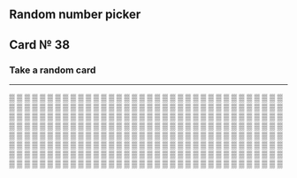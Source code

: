 ## Random number picker 

## Card № 38

### Take a random card
----
[▒](94.md) [▒](89.md) [▒](85.md) [▒](91.md) [▒](22.md) [▒](59.md) [▒](29.md) [▒](7.md) [▒](37.md) [▒](65.md) [▒](96.md) [▒](45.md) [▒](62.md) [▒](20.md) [▒](4.md) [▒](95.md) [▒](56.md) [▒](98.md) [▒](14.md) [▒](97.md) [▒](84.md) [▒](30.md) [▒](43.md) [▒](1.md) [▒](24.md) [▒](44.md) [▒](4.md) [▒](12.md) [▒](35.md) [▒](88.md) [▒](58.md) [▒](25.md) [▒](41.md) [▒](15.md) [▒](42.md) [▒](80.md) [▒](8.md) [▒](54.md) [▒](44.md) [▒](10.md) [▒](64.md) [▒](9.md) [▒](21.md) [▒](88.md) [▒](55.md) [▒](15.md) [▒](82.md) [▒](93.md) [▒](36.md) [▒](81.md) [▒](9.md) [▒](80.md) [▒](43.md) [▒](70.md) [▒](3.md) [▒](5.md) [▒](39.md) [▒](71.md) [▒](2.md) [▒](52.md) [▒](69.md) [▒](55.md) [▒](37.md) [▒](21.md) [▒](42.md) [▒](65.md) [▒](67.md) [▒](57.md) [▒](78.md) [▒](92.md) [▒](76.md) [▒](10.md) [▒](93.md) [▒](78.md) [▒](34.md) [▒](5.md) [▒](59.md) [▒](70.md) [▒](78.md) [▒](49.md) [▒](87.md) [▒](67.md) [▒](8.md) [▒](75.md) [▒](38.md) [▒](32.md) [▒](36.md) [▒](40.md) [▒](6.md) [▒](68.md) [▒](25.md) [▒](8.md) [▒](48.md) [▒](38.md) [▒](86.md) [▒](31.md) [▒](66.md) [▒](73.md) [▒](17.md) [▒](40.md) [▒](92.md) [▒](58.md) [▒](50.md) [▒](86.md) [▒](14.md) [▒](96.md) [▒](76.md) [▒](37.md) [▒](3.md) [▒](54.md) [▒](34.md) [▒](97.md) [▒](32.md) [▒](85.md) [▒](74.md) [▒](16.md) [▒](10.md) [▒](68.md) [▒](2.md) [▒](94.md) [▒](0.md) [▒](44.md) [▒](1.md) [▒](56.md) [▒](30.md) [▒](35.md) [▒](11.md) [▒](71.md) [▒](49.md) [▒](30.md) [▒](5.md) [▒](26.md) [▒](22.md) [▒](82.md) [▒](9.md) [▒](81.md) [▒](41.md) [▒](0.md) [▒](18.md) [▒](69.md) [▒](79.md) [▒](52.md) [▒](34.md) [▒](58.md) [▒](65.md) [▒](27.md) [▒](73.md) [▒](94.md) [▒](53.md) [▒](95.md) [▒](39.md) [▒](47.md) [▒](85.md) [▒](48.md) [▒](64.md) [▒](60.md) [▒](81.md) [▒](83.md) [▒](95.md) [▒](7.md) [▒](68.md) [▒](25.md) [▒](45.md) [▒](23.md) [▒](36.md) [▒](42.md) [▒](13.md) [▒](51.md) [▒](35.md) [▒](4.md) [▒](17.md) [▒](23.md) [▒](94.md) [▒](61.md) [▒](2.md) [▒](61.md) [▒](32.md) [▒](73.md) [▒](91.md) [▒](26.md) [▒](91.md) [▒](54.md) [▒](70.md) [▒](18.md) [▒](11.md) [▒](31.md) [▒](24.md) [▒](29.md) [▒](86.md) [▒](83.md) [▒](7.md) [▒](6.md) [▒](8.md) [▒](11.md) [▒](76.md) [▒](38.md) [▒](63.md) [▒](89.md) [▒](99.md) [▒](20.md) [▒](34.md) [▒](74.md) [▒](93.md) [▒](23.md) [▒](39.md) [▒](41.md) [▒](60.md) [▒](84.md) [▒](2.md) [▒](92.md) [▒](47.md) [▒](86.md) [▒](42.md) [▒](69.md) [▒](29.md) [▒](27.md) [▒](14.md) [▒](37.md) [▒](3.md) [▒](47.md) [▒](63.md) [▒](27.md) [▒](61.md) [▒](13.md) [▒](51.md) [▒](49.md) [▒](45.md) [▒](60.md) [▒](15.md) [▒](90.md) [▒](16.md) [▒](40.md) [▒](81.md) [▒](38.md) [▒](79.md) [▒](26.md) [▒](98.md) [▒](16.md) [▒](68.md) [▒](72.md) [▒](89.md) [▒](73.md) [▒](98.md) [▒](0.md) [▒](69.md) [▒](23.md) [▒](31.md) [▒](66.md) [▒](52.md) [▒](79.md) [▒](98.md) [▒](63.md) [▒](84.md) [▒](50.md) [▒](33.md) [▒](43.md) [▒](1.md) [▒](10.md) [▒](56.md) [▒](63.md) [▒](20.md) [▒](28.md) [▒](74.md) [▒](47.md) [▒](7.md) [▒](6.md) [▒](40.md) [▒](85.md) [▒](87.md) [▒](46.md) [▒](97.md) [▒](33.md) [▒](52.md) [▒](14.md) [▒](48.md) [▒](83.md) [▒](79.md) [▒](96.md) [▒](62.md) [▒](71.md) [▒](15.md) [▒](48.md) [▒](31.md) [▒](77.md) [▒](80.md) [▒](83.md) [▒](66.md) [▒](1.md) 